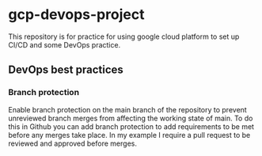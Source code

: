 # gcp-devops-project
This repository is for practice for using google cloud platform to set up CI/CD and some DevOps practice.

## DevOps best practices

### Branch protection

Enable branch protection on the main branch of the repository to prevent unreviewed branch merges from affecting the working state of main.
To do this in Github you can add branch protection to add requirements to be met before any merges take place. In my example I require a pull request to be reviewed and approved before merges.